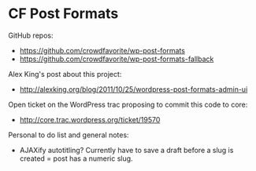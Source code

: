 # CF Post Formats

GitHub repos:

* https://github.com/crowdfavorite/wp-post-formats
* https://github.com/crowdfavorite/wp-post-formats-fallback

Alex King's post about this project:

* http://alexking.org/blog/2011/10/25/wordpress-post-formats-admin-ui

Open ticket on the WordPress trac proposing to commit this code to core:

* http://core.trac.wordpress.org/ticket/19570

Personal to do list and general notes:

* AJAXify autotitling? Currently have to save a draft before a slug is created = post has a numeric slug.